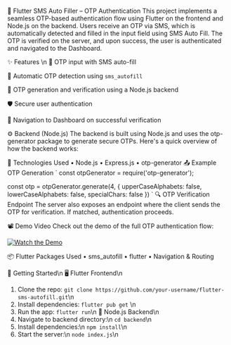 🔐 Flutter SMS Auto Filler – OTP Authentication
This project implements a seamless OTP-based authentication flow using Flutter on the frontend and Node.js on the backend. Users receive an OTP via SMS, which is automatically detected and filled in the input field using SMS Auto Fill. The OTP is verified on the server, and upon success, the user is authenticated and navigated to the Dashboard.

✨ Features \n
🔢 OTP input with SMS auto-fill

📩 Automatic OTP detection using `sms_autofill`

🔐 OTP generation and verification using a Node.js backend

🛡️ Secure user authentication

🧭 Navigation to Dashboard on successful verification

⚙️ Backend (Node.js)
The backend is built using Node.js and uses the otp-generator package to generate secure OTPs. Here's a quick overview of how the backend works:

🔧 Technologies Used
   • Node.js
   • Express.js
   • otp-generator
📤 Example OTP Generation
`
const otpGenerator = require('otp-generator');

const otp = otpGenerator.generate(4, { upperCaseAlphabets: false, lowerCaseAlphabets: false, specialChars: false })
`
🔍 OTP Verification Endpoint
The server also exposes an endpoint where the client sends the OTP for verification. If matched, authentication proceeds.

📽️ Demo Video
Check out the demo of the full OTP authentication flow:

<a data-start="223" data-end="337" rel="noopener" target="_new" class="" href="https://www.youtube.com/watch?v=VIDEO_ID_HERE"><img alt="Watch the Demo" data-start="224" data-end="289" src="https://encrypted-tbn0.gstatic.com/images?q=tbn:ANd9GcQsZ6QrBIz7NPCtHuk-6EeZkInb_SBrXWX_yGFZjpoEuvzhWwzW0N8S1Fp1S_sp5SUXg8E"></a>

📦 Flutter Packages Used
  • sms_autofill
  • flutter
  • Navigation & Routing

🚀 Getting Started\n
🖥️ Flutter Frontend\n
1) Clone the repo:
`
git clone https://github.com/your-username/flutter-sms-autofill.git
`\n
2) Install dependencies:
`
flutter pub get
` \n
3) Run the app:
`
flutter run
`\n
🧪 Node.js Backend\n
1) Navigate to backend directory:\n
`
cd backend
`\n
2) Install dependencies:\n
`
npm install
`\n
3) Start the server:\n
`
node index.js
`\n
